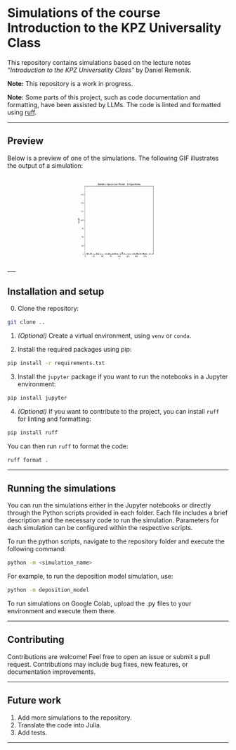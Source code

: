 # Simulations of the course Introduction to the KPZ Universality Class

This repository contains simulations based on the lecture notes *"Introduction to the KPZ Universality Class"* by Daniel Remenik.

**Note:** This repository is a work in progress.

**Note:** Some parts of this project, such as code documentation and formatting, have been assisted by LLMs. The code is linted and formatted using [ruff](https://github.com/astral-sh/ruff).
___

## Preview

Below is a preview of one of the simulations. The following GIF illustrates the output of a simulation:

<div style="text-align: center;">
    <img src="resources/ballistic_deposition_model_animation.gif" alt="Simulation Preview" width="40%">
</div>
___

## Installation and setup

0. Clone the repository:

```bash
git clone ..
```

1. *(Optional)* Create a virtual environment, using `venv` or `conda`.

2. Install the required packages using pip:

```bash
pip install -r requirements.txt
```

3. Install the `jupyter` package if you want to run the notebooks in a Jupyter environment:

```bash
pip install jupyter
```

4. *(Optional)* If you want to contribute to the project, you can install `ruff` for linting and formatting:

```bash
pip install ruff
```

You can then run `ruff` to format the code:

```bash
ruff format .
```
___

## Running the simulations
You can run the simulations either in the Jupyter notebooks or directly through the Python scripts provided in each folder. Each file includes a brief description and the necessary code to run the simulation. Parameters for each simulation can be configured within the respective scripts.

To run the python scripts, navigate to the repository folder and execute the following command:

```bash
python -m <simulation_name>
```

For example, to run the deposition model simulation, use:

```bash
python -m deposition_model
```

To run simulations on Google Colab, upload the .py files to your environment and execute them there.
___

## Contributing
Contributions are welcome! Feel free to open an issue or submit a pull request. Contributions may include bug fixes, new features, or documentation improvements.
___

## Future work
1. Add more simulations to the repository.
2. Translate the code into Julia.
3. Add tests.
___
